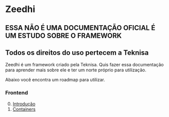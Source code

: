 # Zeedhi

## ESSA NÃO É UMA DOCUMENTAÇÃO OFICIAL É UM ESTUDO SOBRE O FRAMEWORK

## Todos os direitos do uso pertecem a Teknisa

Zeedhi é um framework criado pela Teknisa. Quis fazer essa documentação para aprender mais sobre ele e ter um norte próprio para utilização.

Abaixo você encontra um roadmap para utilizar.


### Frontend

00. [Introdução](Documentation/Frontend/Basics/00-Introducao.md)
01. [Containers](Documentation/Frontend/Basics/01-Containers.md)
